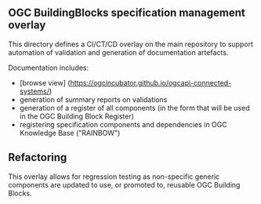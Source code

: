 ## OGC BuildingBlocks specification management overlay

This directory defines a CI/CT/CD overlay on the main repository to support automation of validation and generation of documentation artefacts.

Documentation includes:
- [browse view] (https://ogcincubator.github.io/ogcapi-connected-systems/)
- generation of summary reports on validations
- generation of a register of all components (in the form that will be used in the OGC Building Block Register)
- registering specification components and dependencies in OGC Knowledge Base ("RAINBOW")

## Refactoring

This overlay allows for regression testing as non-specific generic components are updated to use, or promoted to, reusable OGC Building Blocks.

